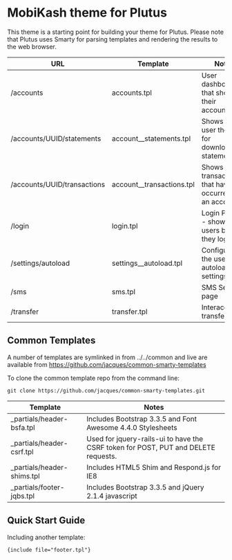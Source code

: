# MobiKash theme for Plutus

This theme is a starting point for building your theme for Plutus.  Please note that
Plutus uses Smarty for parsing templates and rendering the results to the web browser.

| URL                         | Template                  | Notes                                                    |
| --------------------------- | ------------------------- | -------------------------------------------------------- |
| /accounts                   | accounts.tpl              | User dashboard that shows their accounts                 |
| /accounts/UUID/statements   | account__statements.tpl   | Shows the user the links for downloadable statements.    |
| /accounts/UUID/transactions | account__transactions.tpl | Shows the transactions that have occurred on an account. |
| /login                      | login.tpl                 | Login Page -- shown to users before they login           |
| /settings/autoload          | settings__autoload.tpl    | Configures the users autoload settings.                  |
| /sms                        | sms.tpl                   | SMS Sending page                                         |
| /transfer                   | transfer.tpl              | Interaccount transfer                                    |

## Common Templates

A number of templates are symlinked in from ../../common and live are available from
https://github.com/jacques/common-smarty-templates

To clone the common template repo from the command line:

```
git clone https://github.com/jacques/common-smarty-templates.git
```

| Template                   | Notes                                                                              |
| -------------------------- | ---------------------------------------------------------------------------------- |
| _partials/header-bsfa.tpl  | Includes Bootstrap 3.3.5 and Font Awesome 4.4.0 Stylesheets                        |
| _partials/header-csrf.tpl  | Used for jquery-rails-ui to have the CSRF token for POST, PUT and DELETE requests. |
| _partials/header-shims.tpl | Includes HTML5 Shim and Respond.js for IE8                                         |
| _partials/footer-jqbs.tpl  | Includes Bootstrap 3.3.5 and jQuery 2.1.4 javascript                               |

## Quick Start Guide

Including another template:

```
{include file="footer.tpl"}
```
